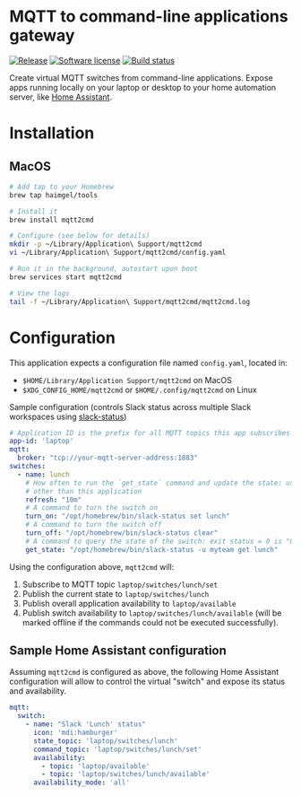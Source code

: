 # MQTT to command-line applications gateway
[![Release](https://img.shields.io/github/release/haimgel/mqtt2cmd.svg?style=flat)](https://github.com/haimgel/mqtt2cmd/releases/latest)
[![Software license](https://img.shields.io/github/license/haimgel/mqtt2cmd.svg?style=flat)](/LICENSE)
[![Build status](https://img.shields.io/github/workflow/status/haimgel/mqtt2cmd/release.svg?style=flat)](https://github.com/haimgel/mqtt2cmd/actions?workflow=release)

Create virtual MQTT switches from command-line applications. Expose apps running locally on your laptop or desktop to
your home automation server, like [Home Assistant](https://home-assistant.io). 

# Installation

## MacOS

```bash
# Add tap to your Homebrew
brew tap haimgel/tools

# Install it
brew install mqtt2cmd

# Configure (see below for details)
mkdir -p ~/Library/Application\ Support/mqtt2cmd
vi ~/Library/Application\ Support/mqtt2cmd/config.yaml

# Run it in the background, autostart upon boot
brew services start mqtt2cmd

# View the logs
tail -f ~/Library/Application\ Support/mqtt2cmd/mqtt2cmd.log
```

# Configuration

This application expects a configuration file named `config.yaml`, located in:
* `$HOME/Library/Application Support/mqtt2cmd` on MacOS
* `$XDG_CONFIG_HOME/mqtt2cmd` or `$HOME/.config/mqtt2cmd` on Linux

Sample configuration (controls Slack status across multiple Slack workspaces using [slack-status](https://github.com/haimgel/slack-status-go))
```yaml
# Application ID is the prefix for all MQTT topics this app subscribes and publishes to. Defaults to mqtt2cmd
app-id: 'laptop'
mqtt:
  broker: "tcp://your-mqtt-server-address:1883"
switches:
  - name: lunch
    # How often to run the `get_state` command and update the state: useful if the state changes by means
    # other than this application
    refresh: "10m"
    # A command to turn the switch on
    turn_on: "/opt/homebrew/bin/slack-status set lunch"
    # A command to turn the switch off
    turn_off: "/opt/homebrew/bin/slack-status clear"
    # A command to query the state of the switch: exit status = 0 is "ON", exit status = 1 is "OFF"
    get_state: "/opt/homebrew/bin/slack-status -u myteam get lunch"
```

Using the configuration above, `mqtt2cmd` will:
1. Subscribe to MQTT topic `laptop/switches/lunch/set`
2. Publish the current state to `laptop/switches/lunch`
3. Publish overall application availability to `laptop/available`
4. Publish switch availability to `laptop/switches/lunch/available` (will be marked offline if the commands could not be executed successfully).

## Sample Home Assistant configuration
Assuming `mqtt2cmd` is configured as above, the following Home Assistant configuration
will allow to control the virtual "switch" and expose its status and availability.

```yaml
mqtt:
  switch:
    - name: "Slack 'Lunch' status"
      icon: 'mdi:hamburger'
      state_topic: 'laptop/switches/lunch'
      command_topic: 'laptop/switches/lunch/set'
      availability:
        - topic: 'laptop/available'
        - topic: 'laptop/switches/lunch/available'
      availability_mode: 'all'
```
